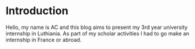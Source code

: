 # Introduction

Hello, my name is AC and this blog aims to present my 3rd year university internship in Luthiania. As part of my scholar activities I had to go make an internship in France or abroad.
